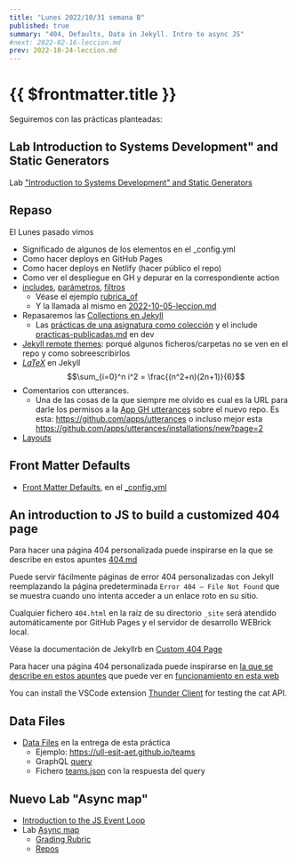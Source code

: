 ```yaml
---
title: "Lunes 2022/10/31 semana B"
published: true
summary: "404, Defaults, Data in Jekyll. Intro to async JS"
#next: 2022-02-16-leccion.md
prev: 2022-10-24-leccion.md
---
```


# {{ $frontmatter.title }}

Seguiremos con las prácticas planteadas: 

## Lab Introduction to Systems Development" and Static Generators

Lab ["Introduction to Systems Development" and Static Generators](/practicas/intro2sd.html)


## Repaso

El Lunes pasado vimos

* Significado de algunos de los elementos en el _config.yml
* Como hacer deploys en GitHub Pages
* Como hacer deploys en Netlify (hacer público el repo)
* Como ver el despliegue en GH y depurar en la correspondiente action
* [includes](https://jekyllrb.com/docs/includes), [parámetros](https://jekyllrb.com/docs/includes/#passing-parameters-to-includes), [filtros](https://jekyllrb.com/docs/liquid/filters/)
   *  Véase el ejemplo [rubrica_of](https://github.com/ULL-ESIT-DMSI/ull-esit-dmsi.github.io-source/blob/master/_includes/rubrica-of.md)
   *  Y la llamada al mismo en [2022-10-05-leccion.md](https://github.dev/ULL-ESIT-DMSI/ull-esit-dmsi.github.io-source/blob/master/_posts/2022-10-05-leccion.md)
* Repasaremos las [Collections en Jekyll](https://jekyllrb.com/docs/collections/)
  * Las [prácticas de una asignatura como colección](https://github.com/ULL-MFP-AET/ull-mfp-aet.github.io/tree/main/_tareas) y el include [practicas-publicadas.md](https://github.dev/ULL-MFP-AET/ull-mfp-aet.github.io/blob/main/_includes/practicas-publicadas.md) en dev
* [Jekyll remote themes](https://github.com/benbalter/jekyll-remote-theme): porqué algunos ficheros/carpetas no se ven en el repo y como sobreescribirlos
* [$LaTeX$](https://github.com/ULL-MFP-AET/ull-mfp-aet.github.io/blob/main/_layouts/default.html#L21-L31) en Jekyll $$\sum_{i=0}^n i^2 = \frac{(n^2+n)(2n+1)}{6}$$
* Comentarios con utterances.
  * Una de las cosas de la que siempre me olvido es cual es la URL para darle los permisos a la [App GH utterances](https://utteranc.es/) sobre el nuevo repo. Es esta: <https://github.com/apps/utterances> o incluso mejor  esta <https://github.com/apps/utterances/installations/new?page=2>
* [Layouts](https://jekyllrb.com/docs/layouts/)

## Front Matter Defaults

* [Front Matter Defaults](https://jekyllrb.com/docs/configuration/front-matter-defaults/), en el [_config.yml](https://jekyllrb.com/docs/configuration/)

## An introduction to JS to build a customized 404 page

Para hacer una página 404 personalizada puede inspirarse en la que se describe en estos apuntes [404.md](/temas/web/jekyll-404)
 
Puede servir fácilmente páginas de error 404 personalizadas con Jekyll  reemplazando la página predeterminada `Error 404 – File Not Found` que se muestra cuando uno intenta acceder a un enlace roto en su sitio. 

Cualquier fichero `404.html` en la raíz de su directorio `_site` será atendido automáticamente por GitHub Pages y el servidor de desarrollo WEBrick local.

Véase la documentación de Jekyllrb en [Custom 404 Page](https://jekyllrb.com/tutorials/custom-404-page/)

Para hacer una página 404 personalizada puede inspirarse en [la que se describe en estos apuntes](/temas/web/jekyll-404) que puede ver en [funcionamiento en esta web](https://ull-esit-dmsi.github.io/2032/10/31/leccion.html)

You can install the VSCode extension [Thunder Client](https://github.com/rangav/thunder-client-support) for testing the cat API.

## Data Files 

* [Data Files](https://jekyllrb.com/docs/datafiles/)  en la entrega de esta práctica
  * Ejemplo: <https://ull-esit-aet.github.io/teams>
  * GraphQL [query](/temas/web/graphql-query-to-github-for-teams)
  * Fichero [teams.json](https://github.com/ULL-MFP-AET/ull-mfp-aet.github.io/tree/main/_data/students.json) con la respuesta del query
  

## Nuevo Lab "Async map"

* [Introduction to the JS Event Loop](/temas/async/event-loop/)
*   Lab [Async map](/practicas/asyncmap.html)
    *   [Grading Rubric](/practicas/asyncmap.html#rubrica)
    *   [Repos](https://github.com/orgs/ULL-MII-SYTWS-2223/repositories?q=asyncmap)

